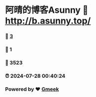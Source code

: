 # 阿晴的博客Asunny :link: http://b.asunny.top/ 
### :page_facing_up: [3](http://b.asunny.top//tag.html) 
### :speech_balloon: 1 
### :hibiscus: 3523 
### :alarm_clock: 2024-07-28 00:40:24 
### Powered by :heart: [Gmeek](https://github.com/Meekdai/Gmeek)
